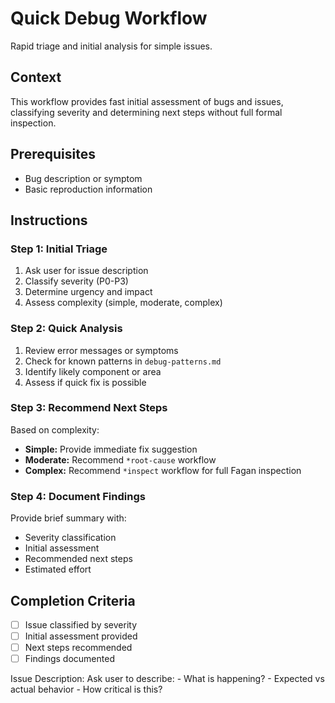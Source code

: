 # Quick Debug Workflow

Rapid triage and initial analysis for simple issues.

## Context

This workflow provides fast initial assessment of bugs and issues, classifying severity and determining next steps without full formal inspection.

## Prerequisites

- Bug description or symptom
- Basic reproduction information

## Instructions

### Step 1: Initial Triage

1. Ask user for issue description
2. Classify severity (P0-P3)
3. Determine urgency and impact
4. Assess complexity (simple, moderate, complex)

### Step 2: Quick Analysis

1. Review error messages or symptoms
2. Check for known patterns in `debug-patterns.md`
3. Identify likely component or area
4. Assess if quick fix is possible

### Step 3: Recommend Next Steps

Based on complexity:

- **Simple:** Provide immediate fix suggestion
- **Moderate:** Recommend `*root-cause` workflow
- **Complex:** Recommend `*inspect` workflow for full Fagan inspection

### Step 4: Document Findings

Provide brief summary with:

- Severity classification
- Initial assessment
- Recommended next steps
- Estimated effort

## Completion Criteria

- [ ] Issue classified by severity
- [ ] Initial assessment provided
- [ ] Next steps recommended
- [ ] Findings documented

<elicit required="true">
Issue Description: Ask user to describe:
- What is happening?
- Expected vs actual behavior
- How critical is this?
</elicit>
